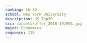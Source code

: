 ```yaml
---
ranking: 16-30
school: New York University
description: US Top30
src: /assets/offer_2018-19/091.jpg
major: Economics
sequence: 118
---
```

